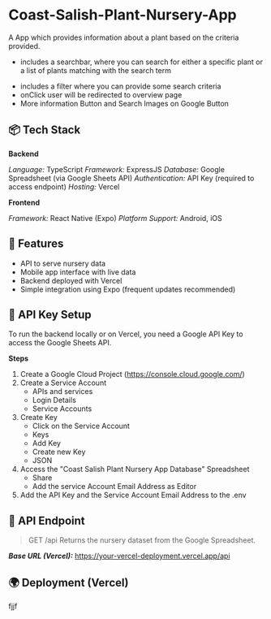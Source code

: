 # Coast-Salish-Plant-Nursery-App

A App which provides information about a plant based on the criteria provided.

- includes a searchbar, where you can search for either a specific plant or a list of plants matching with the search term

* includes a filter where you can provide some search criteria
* onClick user will be redirected to overview page
* More information Button and Search Images on Google Button

## 📦 Tech Stack

**Backend**

_Language:_ TypeScript
_Framework:_ ExpressJS
_Database:_ Google Spreadsheet (via Google Sheets API)
_Authentication:_ API Key (required to access endpoint)
_Hosting:_ Vercel

**Frontend**

_Framework:_ React Native (Expo)
_Platform Support:_ Android, iOS

## 🚀 Features

- API to serve nursery data
- Mobile app interface with live data
- Backend deployed with Vercel
- Simple integration using Expo (frequent updates recommended)

## 🔐 API Key Setup

To run the backend locally or on Vercel, you need a Google API Key to access the Google Sheets API.

**Steps**

1. Create a Google Cloud Project (https://console.cloud.google.com/)
2. Create a Service Account
   - APIs and services
   - Login Details
   - Service Accounts
3. Create Key
   - Click on the Service Account
   - Keys
   - Add Key
   - Create new Key
   - JSON
4. Access the "Coast Salish Plant Nursery App Database" Spreadsheet
   - Share
   - Add the service Account Email Address as Editor
5. Add the API Key and the Service Account Email Address to the .env

## 🧪 API Endpoint

> GET /api
> Returns the nursery dataset from the Google Spreadsheet.

**_Base URL (Vercel):_** https://your-vercel-deployment.vercel.app/api

## 🌍 Deployment (Vercel)

fjjf

